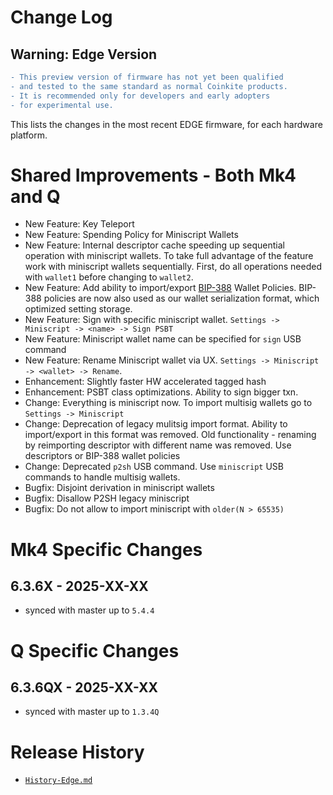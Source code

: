 # Change Log

## Warning: Edge Version

```diff
- This preview version of firmware has not yet been qualified
- and tested to the same standard as normal Coinkite products.
- It is recommended only for developers and early adopters
- for experimental use.
```

This lists the changes in the most recent EDGE firmware, for each hardware platform.

# Shared Improvements - Both Mk4 and Q

- New Feature: Key Teleport
- New Feature: Spending Policy for Miniscript Wallets
- New Feature: Internal descriptor cache speeding up sequential operation with miniscript wallets.
  To take full advantage of the feature work with miniscript wallets sequentially. First, do all operations 
  needed with `wallet1` before changing to `wallet2`.
- New Feature: Add ability to import/export [BIP-388](https://github.com/bitcoin/bips/blob/master/bip-0388.mediawiki) Wallet Policies.
  BIP-388 policies are now also used as our wallet serialization format, which optimized setting storage.
- New Feature: Sign with specific miniscript wallet. `Settings -> Miniscript -> <name> -> Sign PSBT`
- New Feature: Miniscript wallet name can be specified for `sign` USB command
- New Feature: Rename Miniscript wallet via UX. `Settings -> Miniscript -> <wallet> -> Rename`.
- Enhancement: Slightly faster HW accelerated tagged hash
- Enhancement: PSBT class optimizations. Ability to sign bigger txn.
- Change: Everything is miniscript now. To import multisig wallets go to `Settings -> Miniscript`
- Change: Deprecation of legacy mulitsig import format. Ability to import/export in this format was removed.
  Old functionality - renaming by reimporting descriptor with different name was removed.
  Use descriptors or BIP-388 wallet policies
- Change: Deprecated `p2sh` USB command. Use `miniscript` USB commands to handle multisig wallets. 
- Bugfix: Disjoint derivation in miniscript wallets
- Bugfix: Disallow P2SH legacy miniscript
- Bugfix: Do not allow to import miniscript with `older(N > 65535)`

# Mk4 Specific Changes

## 6.3.6X - 2025-XX-XX

- synced with master up to `5.4.4`


# Q Specific Changes

## 6.3.6QX - 2025-XX-XX

- synced with master up to `1.3.4Q`


# Release History

- [`History-Edge.md`](History-Edge.md)
